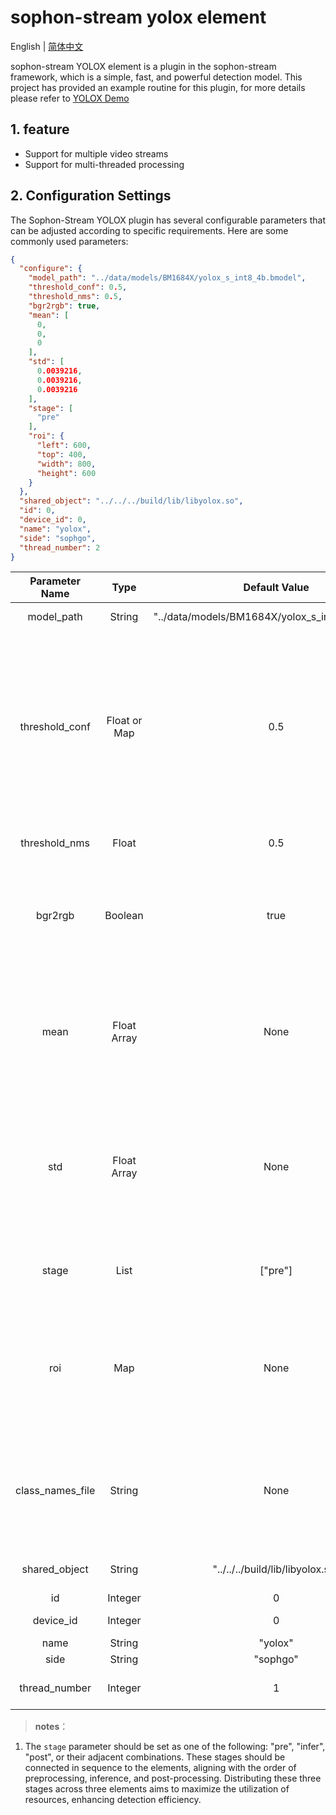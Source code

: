 # sophon-stream yolox element

English | [简体中文](README.md)

sophon-stream YOLOX element is a plugin in the sophon-stream framework, which is a simple, fast, and powerful detection model. This project has provided an example routine for this plugin, for more details please refer to [YOLOX Demo](../../../samples/yolox/README_EN.md)

## 1. feature
* Support for multiple video streams
* Support for multi-threaded processing

## 2. Configuration Settings
The Sophon-Stream YOLOX plugin has several configurable parameters that can be adjusted according to specific requirements. Here are some commonly used parameters:

```json
{
  "configure": {
    "model_path": "../data/models/BM1684X/yolox_s_int8_4b.bmodel",
    "threshold_conf": 0.5,
    "threshold_nms": 0.5,
    "bgr2rgb": true,
    "mean": [
      0,
      0,
      0
    ],
    "std": [
      0.0039216,
      0.0039216,
      0.0039216
    ],
    "stage": [
      "pre"
    ],
    "roi": {
      "left": 600,
      "top": 400,
      "width": 800,
      "height": 600
    }
  },
  "shared_object": "../../../build/lib/libyolox.so",
  "id": 0,
  "device_id": 0,
  "name": "yolox",
  "side": "sophgo",
  "thread_number": 2
}
```

| Parameter Name | Type             | Default Value                                      | Description                                              |
|:--------------:|:----------------:|:--------------------------------------------------:|:--------------------------------------------------------:|
| model_path     | String           | "../data/models/BM1684X/yolox_s_int8_4b.bmodel"   | Path to the yolox model                                  |
| threshold_conf | Float or Map     | 0.5                                               | Confidence threshold for object detection; when set as a float, all classes share the same threshold; when set as a map, different classes can have different thresholds, and class_names_file should be correctly set |
| threshold_nms  | Float            | 0.5                                               | NMS IOU threshold for object detection                   |
| bgr2rgb        | Boolean          | true                                              | Whether to convert the image from BGR to RGB format, as the decoder output is in BGR format by default |
| mean           | Float Array      | None                                              | Image preprocessing mean values, length 3; calculation: y=(x-mean)/std; if bgr2rgb=true, the array order should be r, g, b, otherwise b, g, r |
| std            | Float Array      | None                                              | Image preprocessing standard deviation values, length 3; calculation as above; if bgr2rgb=true, the array order should be r, g, b, otherwise b, g, r |
| stage          | List             | ["pre"]                                           | Flags for pre-processing, inference, and post-processing stages |
| roi            | Map              | None                                              | Preset Region of Interest (ROI); when configured, processing will only be performed on the region enclosed by the ROI box |
| class_names_file| String           | None                                              | Not effective when threshold_conf is a float; can be omitted; when threshold_conf is a map, the path to the class name file |
| shared_object  | String           | "../../../build/lib/libyolox.so"                   | Path to the libyolox dynamic library                     |
| id             | Integer          | 0                                                | Element ID                                               |
| device_id      | Integer          | 0                                                | TPU device number                                        |
| name           | String           | "yolox"                                          | Element name                                             |
| side           | String           | "sophgo"                                         | Device type                                              |
| thread_number  | Integer          | 1                                                | Number of threads to launch                              |

> **notes**：
1. The `stage` parameter should be set as one of the following: "pre", "infer", "post", or their adjacent combinations. These stages should be connected in sequence to the elements, aligning with the order of preprocessing, inference, and post-processing. Distributing these three stages across three elements aims to maximize the utilization of resources, enhancing detection efficiency.